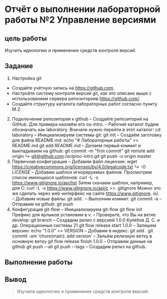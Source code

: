 # Отчёт о выполнении лабораторной работы №2 Управление версиями
## цель работы 
Изучить идеологию и применение средств контроля версий.
## Задание 
1. Настройка git
- Создайте учётную запись на https://github.com.
- Настройте систему контроля версий git, как это описано выше c использованием
сервера репозиториев https://github.com/.
- Создайте структуру каталога лабораторных работ согласно пункту М.2.
2. Подключение репозитория к github
– Создайте репозиторий на GitHub. Для примера назовём его os-intro.
– Рабочий каталог будем обозначать как laboratory. Вначале нужно перейти в этот
каталог:
cd laboratory
– Инициализируем системы git:
git init
– Создаём заготовку для файла README.md:
echo "# Лабораторные работы" >> README.md
git add README.md
– Делаем первый коммит и выкладываем на github:
git commit -m "first commit"
git remote add origin
↪ git@github.com:<username>/sciproc-intro.git
git push -u origin master
3. Первичная конфигурация
– Добавим файл лицензии:
wget https://creativecommons.org/licenses/by/4.0/legalcode.txt
↪ -O LICENSE
– Добавим шаблон игнорируемых файлов. Просмотрим список имеющихся шаблонов:
curl -L -s https://www.gitignore.io/api/list
Затем скачаем шаблон, например, для C:
curl -L -s https://www.gitignore.io/api/c >> .gitignore
Можно это же сделать через web-интерфейс на сайте https://www.gitignore.
io/.
– Добавим новые файлы:
git add .
– Выполним коммит:
git commit -a
– Отправим на github:
git push
4. Конфигурация git-flow
– Инициализируем git-flow
git flow init
Префикс для ярлыков установим в v.
– Проверьте, что Вы на ветке develop:
git branch
– Создадим релиз с версией 1.0.0
Кулябов Д. С. и др. Операционные системы 21
git flow release start 1.0.0
– Запишем версию:
echo "1.0.0" >> VERSION
– Добавим в индекс:
git add .
git commit -am 'chore(main): add version'
– Зальём релизную ветку в основную ветку
git flow release finish 1.0.0
– Отправим данные на github
git push --all
git push --tags
– Создадим релиз на github.
## Выполнение работы

## Вывод
> Изучила идеологию и применение средств контроля версий.
